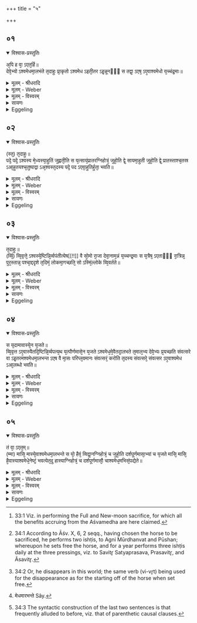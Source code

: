 +++
title = "५"

+++


## ०१


<details open><summary>विश्वास-प्रस्तुतिः</summary>

अ᳘पि ह वा᳘ ऽएत᳘र्हि॥  
देवे᳘भ्यो ऽश्वमेधमा᳘लभंते त᳘दाहुः प्रा᳘कृतो ऽश्वमेध ऽइती᳘तर ऽइ᳘न्नूनᳫँ᳭ स तद्वा᳘ ऽएष᳘ ऽए᳘वाश्वमेधो य᳘च्चंद्र᳘माः॥
</details>

<details><summary>मूलम् - श्रीधरादि</summary>

अ᳘पि ह वा᳘ ऽएत᳘र्हि॥  
देवे᳘भ्यो ऽश्वमेधमा᳘लभंते त᳘दाहुः प्रा᳘कृतो ऽश्वमेध ऽइती᳘तर ऽइ᳘न्नूनᳫँ᳭ स तद्वा᳘ ऽएष᳘ ऽए᳘वाश्वमेधो य᳘च्चंद्र᳘माः॥
</details>

<details><summary>मूलम् - Weber</summary>

अ᳘पि ह वा᳘ एत᳘र्हि॥  
देवे᳘भ्योऽश्वमेधमा᳘लभन्ते त᳘दाहुः प्रा᳘कृतोऽश्वमेध इती᳘तर इ᳘न्नूनᳫं स तद्वा᳘ एष᳘ एॗवाश्वमेधो य᳘च्चन्द्र᳘माः॥
</details>

<details><summary>मूलम् - विस्वरम्</summary>

अपि ह वा एतर्हि देवेभ्यो ऽश्वमेधमालभंते । तदाहुः- प्राकृतो ऽश्वमेध इति । इतर इन्नूनं सः । तद्वा एष एवाश्वमेधो यच्चंद्रमाः ॥ १ ॥ 
</details>

<details><summary>सायणः</summary>

अथ दर्शपूर्णमासयागं अश्वमेधात्मना स्तोतुं प्रस्तौति- **अपि ह वा एतर्ही**ति । 'अपि' खलु एतस्मिन् समये 'देवेभ्यः' प्रजापतिमुख्येभ्यः 'अश्वमेधं' अश्वात्मकं मेधं 'पशुम्' आलभंते । दर्शपूर्णमासयाजिन इति शेषः । **तदाहुः प्राकृत** इत्यादि । तत्तत्र दर्शपूर्णमासविषये 'आहुः' प्रतिपादयंति । अयमेव दर्शपूर्णमासयागः 'प्राकृतः' प्रकृतिभूतः 'अश्वमेधः' । प्रसिद्धो ऽश्वमेधस्तु 'इतर इत्' वैकृत एव । नूनमित्यवधारणे । उक्तमर्थं प्रतिपादयितुं चंद्रमसम् अश्वमेधत्वेन निरूपयति- **तद्वा एष एवे**ति । दर्शपूर्णमासकालविभागनिमित्तभूतश्चंद्रमाः इति यदस्ति, अयमेव तदा अश्वमेध इत्यर्थः ॥ १ ॥ 
</details>

<details><summary>Eggeling</summary>

1. And, verily, even on this occasion [^egg_147], they slaughter the sacrificial horse (Aśvamedha) as a sacrifice to the gods: of this (New and Full-moon sacrifice) they say, 'It is the original (normal) Aśvamedha;' and that (real Aśvamedha), indeed, is just the other (modified one); for, indeed, the Aśvamedha is the same as the moon.

[^egg_147]: 33:1 Viz. in performing the Full and New-moon sacrifice, for which all the benefits accruing from the Aśvamedha are here claimed.
</details>


## ०२


<details open><summary>विश्वास-प्रस्तुतिः</summary>

(स्त᳘) त᳘दाहुः॥  
पदे᳘ पदे᳘ ऽश्वस्य मे᳘ध्यस्या᳘हुतिं जुह्वती᳘ति स य᳘त्सायं᳘प्रातरग्निहोत्रं᳘ जुहो᳘ति द्वे᳘ सायमा᳘हुती जुहो᳘ति द्वे᳘ प्रातस्ताश्च᳘तस्र ऽआ᳘हुतयश्च᳘तुष्पाद्वा ऽअ᳘श्वस्त᳘दस्य पदे᳘ पद ऽएवा᳘हुतिर्हुता᳘ भवति॥
</details>

<details><summary>मूलम् - श्रीधरादि</summary>

(स्त᳘) त᳘दाहुः॥  
पदे᳘ पदे᳘ ऽश्वस्य मे᳘ध्यस्या᳘हुतिं जुह्वती᳘ति स य᳘त्सायं᳘प्रातरग्निहोत्रं᳘ जुहो᳘ति द्वे᳘ सायमा᳘हुती जुहो᳘ति द्वे᳘ प्रातस्ताश्च᳘तस्र ऽआ᳘हुतयश्च᳘तुष्पाद्वा ऽअ᳘श्वस्त᳘दस्य पदे᳘ पद ऽएवा᳘हुतिर्हुता᳘ भवति॥
</details>

<details><summary>मूलम् - Weber</summary>

त᳘दाहुः॥  
पदे᳘-पदे᳘ऽश्वश्य मे᳘ध्यस्या᳘हुतिं जुह्वती᳘ति स य᳘त्साय᳘म्प्रातरग्निहोत्रं᳘ जुहो᳘ति द्वे᳘ सायमा᳘हुती जुहो᳘ति द्वे᳘ प्रातस्ताश्च᳘तस्र आ᳘हुत्यश्च᳘तुष्पाद्वा अ᳘श्वस्त᳘दस्य पदे᳘-पद एवा᳘हुतिर्हुता᳘ भवति॥
</details>

<details><summary>मूलम् - विस्वरम्</summary>

तदाहु- पदे पदे ऽश्वस्य मेध्यस्याहुतिं जुह्वतीति । स यत्सायंप्रातरग्निहोत्रं जुहोति । द्वे सायमाहुती जुहोति, द्वे प्रातः- ताश्चतस्र आहुतयः । चतुष्पाद्वा अश्वः । तदस्य पदे पद एवाहुतिर्हुता भवति ॥ २ ॥ 
</details>

<details><summary>सायणः</summary>

मेध्याश्वसादृश्यं चंद्रमसः प्रश्नपूर्वकं संपादयति- **तदाहुरि**ति । 'मेध्यस्य' मेधार्हस्याश्वस्य 'पदे पदे' 'आहुतिं जुह्वति' इति यत् तत्र साक्षादश्वमेधे पदाधिकरणं हवनं विहितम् तदत्र किं ? इति प्रश्नाभिप्रायः । **स यत्सायंप्रातरि**त्यादिना तस्य प्रतिवचनम् । सायंप्रातःकालीनयोरग्निहोत्रयोः ये 'द्वे द्वे आहुती' प्रतिदिवसं हूयेते 'ताश्चतस्र आहुतयः' अश्वपदाधिकरणाहुतिचतुष्टयस्थानीयाः । अत एवान्यत्राम्नायते- "इह धृतिः स्वाहेह विधृतिः स्वाहेह रंतिः स्वाहेह रमतिः स्वाहेति चतसृषु पत्सु जुहोति एता वा अश्वस्य बंधनं ताभिरेवैनं बध्नाति" (तै. ब्रा. ३ । ८ । ९ ।) । 'चतुष्पाद्वा अश्वः' इत्यादि । तत्पादानां चतुःसंख्यया तद्बंधनार्थानामाहुतीनामपि चतुष्ट्वम् । अतस्तस्य एकस्मिन्पदे पदे एव एषा अग्निहोत्रसंबंधिनी आहुतिः क्रमेण हुता भवतीत्यर्थः ॥ २ ॥ 
</details>

<details><summary>Eggeling</summary>

2. As to this, they say, 'For each foot of the sacrificial horse they offer an oblation;'--when he performs the Agnihotra in the evening and morning, he offers two oblations in the evening, and two in the morning--that makes four oblations: thus--the horse being four-footed--an oblation is offered for each of its feet.
</details>


## ०३


<details open><summary>विश्वास-प्रस्तुतिः</summary>

त᳘दाहुः॥  
(र्व्वि᳘) व्वि᳘वृत्ते᳘ ऽश्वस्ये᳘ष्टिन्नि᳘र्व्वपंतीत्येष[[!!]] वै सो᳘मो रा᳘जा देवा᳘नाम᳘न्नं य᳘च्चन्द्र᳘माः स य᳘त्रैष᳘ ऽएताᳫँ᳭ रा᳘त्रिन्न᳘ पुर᳘स्तान्न᳘ पश्चा᳘द्ददृशे त᳘दिमं᳘ लोकमा᳘गच्छति᳘ सो ऽस्मिं᳘ल्लोके व्वि᳘वर्तते॥
</details>

<details><summary>मूलम् - श्रीधरादि</summary>

त᳘दाहुः॥  
(र्व्वि᳘) व्वि᳘वृत्ते᳘ ऽश्वस्ये᳘ष्टिन्नि᳘र्व्वपंतीत्येष[[!!]] वै सो᳘मो रा᳘जा देवा᳘नाम᳘न्नं य᳘च्चन्द्र᳘माः स य᳘त्रैष᳘ ऽएताᳫँ᳭ रा᳘त्रिन्न᳘ पुर᳘स्तान्न᳘ पश्चा᳘द्ददृशे त᳘दिमं᳘ लोकमा᳘गच्छति᳘ सो ऽस्मिं᳘ल्लोके व्वि᳘वर्तते॥
</details>

<details><summary>मूलम् - Weber</summary>

त᳘दाहुः॥  
वि᳘वृत्ते᳘ऽश्वस्येष्टिं नि᳘र्वपती᳘त्येष वै सो᳘मो रा᳘जा देवा᳘नाम᳘न्नं य᳘च्चन्द्र᳘माः स य᳘त्रैष᳘ एतां रा᳘त्रिं न᳘ पुर᳘स्तान्न᳘ पश्चाद्ददृशे त᳘दिमं᳘ लोकमा᳘गछतिॗ सोऽस्मिं᳘लोके वि᳘वर्तते॥
</details>

<details><summary>मूलम् - विस्वरम्</summary>

तदाहुर्विवृत्ते ऽश्वस्येष्टिं निर्वपंतीति । एष वै सोमो राजा देवानामन्नम्- यच्चंद्रमाः । स यत्रैष एतां रात्रिं न पुरस्तान्न पश्चाद्ददृशे । तदिमं लोकमागच्छति । सो ऽस्मिँल्लोके विवर्तते ॥ ३ ॥ 
</details>

<details><summary>सायणः</summary>

एवमन्यदपि अंगं संपादयति- **तदाहुरि**ति । अश्वस्य 'विवृत्ते' विवर्तने सति काचित् नैमित्तिकीष्टिः प्रसिद्धा अश्वमेधे क्रियते, सा अत्र चंद्रात्मकस्याश्वस्य विवर्तने कीदृशी ? इति प्रश्नाभिप्रायः । तां विवर्तननिमित्तामिष्टिं दर्शयिष्यन् अस्य चंद्रात्मकस्य अश्वस्य विवर्तनं संपादयति- **एष वै सोमो राजा देवानामि**त्यादिना । यस्मिन् दिवसे देवान्नरूपश्चंद्रमाः 'रात्रिं' अत्यंतसंयोगे द्वितीया (पा. सू. २ । ३ । ५)। कृत्स्नायां रात्रौ 'पुरस्तात्' पूर्वस्यां दिशि 'पश्चात्' प्रतीच्यां दिशि च 'न' दृश्यते । तत्तदानीं 'सः' चंद्रः 'इमं' लोकमेवागच्छति । 'सो ऽस्मिन्नेव लोके विवर्तते' स्थानात् स्थानांतरं प्राप्नोति । इत्थं विवर्तनलक्षणं इष्टिनिमित्तं चंद्ररूपस्याश्वस्य प्रतिपादितम् ॥ ३ ॥ 
</details>

<details><summary>Eggeling</summary>

3. As to this, they say, 'On the starting off of the horse he performs an offering [^egg_148]; for the moon, doubtless, is the same as King Soma, the food of the gods: when, during that night (of new moon), he does not appear either in the east or in the west, then he comes to this world, and starts for this world [^egg_149].

[^egg_148]: 34:1 According to Āśv. X, 6, 2 seqq., having chosen the horse to be sacrificed, he performs two ishṭis, to Agni Mūrdhanvat and Pūshan; whereupon he sets free the horse, and for a year performs three ishṭis daily at the three pressings, viz. to Savitr̥ Satyaprasava, Prasavitr̥, and Āsavitr̥.

[^egg_149]: 34:2 Or, he disappears in this world; the same verb (vi-vr̥t) being used for the disappearance as for the starting off of the horse when set free.
</details>


## ०४


<details open><summary>विश्वास-प्रस्तुतिः</summary>

स य᳘दामावास्ये᳘न य᳘जते॥  
व्वि᳘वृत्त ऽए᳘वास्यैतदि᳘ष्टिन्नि᳘र्व्वपत्य᳘थ य᳘त्पौर्णमासे᳘न य᳘जते ऽश्वमेध᳘मे᳘वैतदा᳘लभते त᳘माल᳘भ्य देवे᳘भ्यः प्र᳘यच्छति संवत्सरे वा ऽइ᳘तरमश्वमेधमा᳘लभन्त ऽएष वै मा᳘सः परिप्ल᳘वमानः संवत्सरं᳘ करोति त᳘दस्य संवत्सरे᳘ संवत्सर ऽए᳘वाश्वमेध ऽआ᳘लब्धो भवति॥
</details>

<details><summary>मूलम् - श्रीधरादि</summary>

स य᳘दामावास्ये᳘न य᳘जते॥  
व्वि᳘वृत्त ऽए᳘वास्यैतदि᳘ष्टिन्नि᳘र्व्वपत्य᳘थ य᳘त्पौर्णमासे᳘न य᳘जते ऽश्वमेध᳘मे᳘वैतदा᳘लभते त᳘माल᳘भ्य देवे᳘भ्यः प्र᳘यच्छति संवत्सरे वा ऽइ᳘तरमश्वमेधमा᳘लभन्त ऽएष वै मा᳘सः परिप्ल᳘वमानः संवत्सरं᳘ करोति त᳘दस्य संवत्सरे᳘ संवत्सर ऽए᳘वाश्वमेध ऽआ᳘लब्धो भवति॥
</details>

<details><summary>मूलम् - Weber</summary>

स य᳘दामावास्ये᳘न य᳘जते॥  
वि᳘वृत्त एॗवास्यैतदि᳘ष्टिं नि᳘र्वपत्य᳘थ य᳘त्पौर्णमासे᳘न य᳘जतेऽश्वमेध᳘मेॗवैतदा᳘लभते त᳘माल᳘भ्य देवे᳘भ्यः प्र᳘यछति संवत्सरे वा इ᳘तरमश्वमेधमा᳘लभन्त [^wbr_1] एष वै मा᳘सः परिप्ल᳘वमानः संवत्सरं᳘ करोति त᳘दस्य संवत्सरे᳘ संवत्सर एॗवाश्वमेध आ᳘लब्धो भवति॥  

[^wbr_1]: मेधमारभन्ते Sây.
</details>

<details><summary>मूलम् - विस्वरम्</summary>

स यदामावास्येन यजते । विवृत्त एवास्यैतदिष्टिं निर्वपति । अथ यत्पौर्णमासेन यजते, अश्वमेधमेवैतदालभते- तमालभ्य देवेभ्यः प्रयच्छति । संवत्सरे वा इतरमश्वमेधमालभंते । एष वै मासः परिप्लवमानः संवत्सरं करोति । तदस्य संवत्सरे संवत्सर एवाश्वमेध आलब्धो भवति ॥ ४ ॥ 
</details>

<details><summary>सायणः</summary>

निमित्तोपजीविनीमिष्टिमाह- **स यदामावास्येने**ति । एवं चंद्रमोविवर्तनानंतरं 'आमावास्येन' नित्येन दर्शयागेन 'यजते' इति यदस्ति, एषैव विवर्तननिमित्ता इष्टिर्भवतीत्यर्थः । अथ पूर्णमासयागस्य अश्वमेधयागरूपतामाह- **अथ यत्पौर्णमासेने**ति । यदा खलु असौ चंद्रः कार्त्स्न्येन पूर्यते तदा तद्रूपो ऽश्वः कृत्स्नावयवः संपद्यते । तथा च तस्मिन् समये पौर्णमासाख्येन नित्येन यागेन 'यजते' इति यदस्ति, 'एतत्' एतेन अश्वमेधे चन्द्रात्मकं अश्वरूपं पशुमेव 'देवेभ्यः' 'आलभते' संज्ञप्तवान् भवति । आङ्पूर्वो लभिर्हिंसायामपि वर्तते । 'तं' चंद्रात्मकमश्वम् उपवसथे दिवस आलभ्य हवीरूपेण 'देवेभ्यः' प्रातः 'प्रयच्छति' । अत एव चन्द्रं प्रकृत्याम्नायते "घ्नन्ति वा एनं पूर्णमासे" (तै. सं. २ । ५ । २) इति । संवत्सरकालीनतामपि अस्याश्वमेधस्य प्रतिपादयति **संवत्सरे वा** इति । दीक्षानंतरं अश्वमुत्सृज्य संवत्सरपरिमिते काले समाप्ते समाप्ते सति इतरं प्रसिद्धमश्वमेधमालभन्ते  चंद्रात्मकस्याश्वमेधस्य संवत्सरकालीनता कथं ? इत्यभिप्रायः । **एष वै मास** इत्यादि । अयं दर्शपूर्णमासेनावच्छिन्नो यो मासः 'एषः' एव 'परिप्लवमानः' द्वादशकृत्वः पर्यावृत्तः सन् 'संवत्सरं करोति' स्वयमेव संवत्सरात्मको भवतीत्यर्थः । यस्मात् एवं मासो ऽपि संवत्सरो जातः । तत्तस्मात् 'अस्य' मासि मासि पौर्णमासयागं कुर्वतो यजमानस्य संवत्सरकालावच्छिन्न एव 'अश्वमेध आलब्धो भवति' ॥ ४ ॥ 
</details>

<details><summary>Eggeling</summary>

4. Now, when he performs the New-moon sacrifice, he thereby performs the (same) offering (as) on the starting of that (horse), and when he performs the Full-moon sacrifice he slaughters the sacrificial horse itself, and, having slaughtered it, he presents it to the gods. The other (real) horse-sacrifice they indeed perform (only) a year after (the starting offering), but this month (of the Full and New-moon sacrifice), revolving, makes up a year [^egg_150]: thus the sacrificial horse comes to be slaughtered for him year after year.

[^egg_150]: 34:3 The syntactic construction of the last two sentences is that frequently alluded to before, viz. that of parenthetic causal clauses.
</details>


## ०५


<details open><summary>विश्वास-प्रस्तुतिः</summary>

तं वा᳘ ऽएत᳘म्॥  
(म्मा) मासि᳘ मास्ये᳘वाश्वमेधमा᳘लभन्ते स यो᳘ हैवं᳘ व्विद्वा᳘नग्निहोत्रं᳘ च जुहो᳘ति दर्शपूर्णमासा᳘भ्यां च य᳘जते मासि᳘ मासि᳘ है᳘वास्याश्वमेधे᳘नेष्टं᳘ भवत्येत᳘दु हास्याग्निहोत्रं᳘ च दर्शपूर्णमासौ᳘ चाश्वमेध᳘मभिसं᳘पद्येते॥
</details>

<details><summary>मूलम् - श्रीधरादि</summary>

तं वा᳘ ऽएत᳘म्॥  
(म्मा) मासि᳘ मास्ये᳘वाश्वमेधमा᳘लभन्ते स यो᳘ हैवं᳘ व्विद्वा᳘नग्निहोत्रं᳘ च जुहो᳘ति दर्शपूर्णमासा᳘भ्यां च य᳘जते मासि᳘ मासि᳘ है᳘वास्याश्वमेधे᳘नेष्टं᳘ भवत्येत᳘दु हास्याग्निहोत्रं᳘ च दर्शपूर्णमासौ᳘ चाश्वमेध᳘मभिसं᳘पद्येते॥
</details>

<details><summary>मूलम् - Weber</summary>

तं वा᳘ एत᳘म्॥  
मासि᳘-मास्येॗवाश्वमेधमा᳘लभन्ते स यो᳘ हैवं᳘ विद्वा᳘नग्निहोत्रं᳘ च जुहो᳘ति दर्शपूर्णमासा᳘भ्यां च य᳘जते मासि᳘-मासि हैॗवास्याश्वमेधे᳘नेष्ट᳘म् भवत्येत᳘दु हास्याग्निहोत्रं᳘ च दर्शपूर्णमासौ᳘ चाश्वमेध᳘मभिस᳘म्पद्येते॥
</details>

<details><summary>मूलम् - विस्वरम्</summary>

तं वा एतं मासि मास्येवाश्वमेधमालभंते । स यो हैवं विद्वानग्निहोत्रं च जुहोति दर्शपूर्णमासाभ्यां च यजते । मासि मासि हैवास्याश्वमेधेनेष्टं भवति । एतदु हास्याग्निहोत्रं च दर्शपूर्णमासौ चाश्वमेधमभिसंपद्येते ॥ ५ ॥ 
</details>

<details><summary>सायणः</summary>

इत्थमश्वमेधरूपतां अग्निहोत्रदर्शपूर्णमासयोर्यागयोः प्रतिपाद्य तत्र विदुष एवाधिकार इत्याह- **तं वा एतमित्या**दिना । 'मासि मासि' प्रतिमासपौर्णमासमित्यर्थः । "पद्दन्नोमास्"- (पा. सू. ६ । १ । ६३) इत्यादिना मासशब्दस्य मास्भावः । **एवं विद्वानि**ति । उक्तप्रकारेण अश्वमेधसंपत्तिं विद्वानित्यर्थः । **मासि मासि हैवास्ये**ति । चंद्रस्याश्वरूपत्वं पूर्णमासयागस्याश्वमेधयागरूपत्वं च विदित्वा तदनुतिष्ठतो यजमानस्येत्यर्थः । उक्ताम् अग्निहोत्रदर्शपूर्णमासयागयोरश्वमेधसंपदं निगमयति- **एतदु हास्ये**ति । 'एतत्' एतेन प्रकारेण । स्पष्टमन्यत् ॥ ५ ॥ 

इति श्रीसायणाचार्यविरचिते माधवीये वेदार्थप्रकाशे माध्यंदिनीयशतपथब्राह्मणभाष्ये एकादशकांडे द्वितीये ऽध्याये पंचमं ब्राह्मणम् ॥ (११ । २ । ५) ॥ 
</details>

<details><summary>Eggeling</summary>

5. Verily, then, for him who, knowing this, offers both the Agnihotra and the Full and New-moon sacrifices, they slaughter the sacrificial horse month by month; and month by month the Aśvamedha is offered for him, and his Agnihotra and Full and New-moon sacrifices come to pass into the Aśvamedha.
</details>

